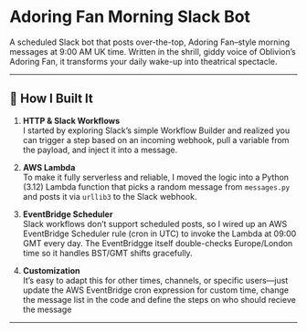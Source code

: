 # Adoring Fan Morning Slack Bot

A scheduled Slack bot that posts over-the-top, Adoring Fan–style morning messages at 9:00 AM UK time. Written in the shrill, giddy voice of Oblivion’s Adoring Fan, it transforms your daily wake-up into theatrical spectacle.

---

## 🚀 How I Built It

1. **HTTP & Slack Workflows**  
   I started by exploring Slack’s simple Workflow Builder and realized you can trigger a step based on an incoming webhook, pull a variable from the payload, and inject it into a message.

2. **AWS Lambda**  
   To make it fully serverless and reliable, I moved the logic into a Python (3.12) Lambda function that picks a random message from `messages.py` and posts it via `urllib3` to the Slack webhook.

3. **EventBridge Scheduler**  
   Slack workflows don’t support scheduled posts, so I wired up an AWS EventBridge Scheduler rule (cron in UTC) to invoke the Lambda at 09:00 GMT every day. The EventBridgge itself double-checks Europe/London time so it handles BST/GMT shifts gracefully.

4. **Customization**  
   It’s easy to adapt this for other times, channels, or specific users—just update the AWS EventBridge cron expression for custom time, change the message list in the code and define the steps on who should recieve the message

---



